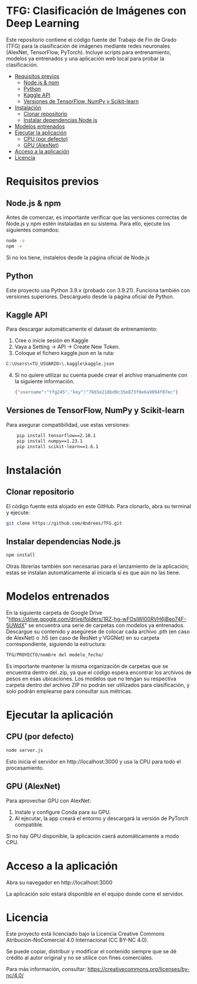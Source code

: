 # TFG: Clasificación de Imágenes con Deep Learning

Este repositorio contiene el código fuente del Trabajo de Fin de Grado (TFG) para la clasificación de imágenes mediante redes neuronales (AlexNet, TensorFlow, PyTorch). Incluye scripts para entrenamiento, modelos ya entrenados y una aplicación web local para probar la clasificación.
 
- [Requisitos previos](#requisitos-previos)  
  - [Node.js & npm](#nodejs--npm)  
  - [Python](#python)  
  - [Kaggle API](#kaggle-api)  
  - [Versiones de TensorFlow, NumPy y Scikit-learn](#versiones-de-tensorflow-numpy-y-scikit-learn)  
- [Instalación](#instalación)  
  - [Clonar repositorio](#clonar-repositorio)  
  - [Instalar dependencias Node.js](#instalar-dependencias-nodejs)
- [Modelos entrenados](#modelos-entrenados)  
- [Ejecutar la aplicación](#ejecutar-la-aplicación)  
  - [CPU (por defecto)](#cpu-por-defecto)  
  - [GPU (AlexNet)](#gpu-alexnet)  
- [Acceso a la aplicación](#acceso-a-la-aplicación)  
- [Licencia](#licencia)

# Requisitos previos
## Node.js & npm
Antes de comenzar, es importante verificar que las versiones correctas de Node.js y npm estén instaladas en su sistema. Para ello, ejecute los siguientes comandos:

```bash
node -v
npm -v
```
Si no los tiene, instalelos desde la página oficial de Node.js

## Python
Este proyecto usa Python 3.9.x (probado con 3.9.21). Funciona también con versiones superiores. Descárguelo desde la página oficial de Python.

## Kaggle API 
Para descargar automáticamente el dataset de entrenamiento: 
  1. Cree o inicie sesión en Kaggle
  2. Vaya a Setting → API → Create New Token.
  3. Coloque el fichero kaggle.json en la ruta:
   ```bash
  C:\Users\<TU_USUARIO>\.kaggle\kaggle.json
  ```
  4. Si no quiere utilizar su cuenta puede crear el archivo manualmente con la siguiente información.
     ```bash
     {"username":"tfg245","key":"7665e218bd0c35e873f0e6a9094f07ec"}
     ```
## Versiones de TensorFlow, NumPy y Scikit-learn
Para asegurar compatibilidad, use estas versiones:
```bash
    pip install tensorflow==2.10.1
    pip install numpy==1.23.1
    pip install scikit-learn==1.6.1
```
# Instalación
## Clonar repositorio
El código fuente está alojado en este GitHub. Para clonarlo, abra su terminal y ejecute:
```bash
git clone https://github.com/4ndrees/TFG.git
```
## Instalar dependencias Node.js
```bash
npm install
```
Otras librerías también son necesarias para el lanzamiento de la aplicación; estas se instalan automáticamente al iniciarla si es que aún no las tiene.
# Modelos entrenados
En la siguiente carpeta de Google Drive "https://drive.google.com/drive/folders/1RZ-hg-wFOslWl00RVH6jBeo74F-5UWdX" se encuentra una serie de carpetas con modelos ya entrenados. Descargue su contenido y asegúrese de colocar cada archivo .pth (en caso de AlexNet) o .h5 (en caso de ResNet y VGGNet) en su carpeta correspondiente, siguiendo la estructura:
```bash
TFG/PROYECTO/nombre del modelo_fecha/
```
Es importante mantener la misma organización de carpetas que se encuentra dentro del .zip, ya que el código espera encontrar los archivos de pesos en esas ubicaciones.
Los modelos que no tengan su respectiva carpeta dentro del archivo ZIP no podrán ser utilizados para clasificación, y solo podrán emplearse para consultar sus métricas.
# Ejecutar la aplicación
## CPU (por defecto)
```bash
node server.js
```
Esto inicia el servidor en http://localhost:3000 y usa la CPU para todo el procesamiento.
## GPU (AlexNet)
Para aprovechar GPU con AlexNet:
  1. Instale y configure Conda para su GPU.
  2. Al ejecutar, la app creará el entorno y descargará la versión de PyTorch compatible.

Si no hay GPU disponible, la aplicación caerá automáticamente a modo CPU.

# Acceso a la aplicación
Abra su navegador en
   http://localhost:3000

La aplicación solo estará disponible en el equipo donde corre el servidor.

# Licencia
Este proyecto está licenciado bajo la Licencia Creative Commons Atribución-NoComercial 4.0 Internacional (CC BY-NC 4.0).

Se puede copiar, distribuir y modificar el contenido siempre que se dé crédito al autor original y no se utilice con fines comerciales.

Para más información, consultar: https://creativecommons.org/licenses/by-nc/4.0/

